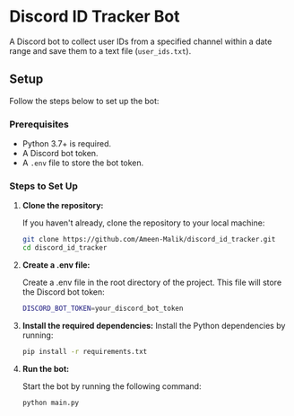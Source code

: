 # Discord ID Tracker Bot

A Discord bot to collect user IDs from a specified channel within a date range and save them to a text file (`user_ids.txt`).

## Setup

Follow the steps below to set up the bot:

### Prerequisites

- Python 3.7+ is required.
- A Discord bot token.
- A `.env` file to store the bot token.

### Steps to Set Up

1. **Clone the repository:**

   If you haven't already, clone the repository to your local machine:
   ```bash
   git clone https://github.com/Ameen-Malik/discord_id_tracker.git
   cd discord_id_tracker
   ```
2. **Create a .env file:**

   Create a .env file in the root directory of the project. This file will store the Discord bot token:

   ```bash
   DISCORD_BOT_TOKEN=your_discord_bot_token
   ```   
3. **Install the required dependencies:**
   Install the Python dependencies by running:

   ```bash
   pip install -r requirements.txt
   ```
4. **Run the bot:**

   Start the bot by running the following command:

   ```bash
   python main.py
   ```
